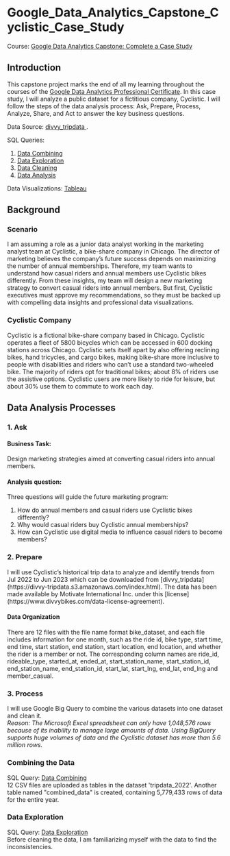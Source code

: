 # Google_Data_Analytics_Capstone_Cyclistic_Case_Study

Course: <a href="https://www.coursera.org/learn/google-data-analytics-capstone">Google Data Analytics Capstone: Complete a Case Study</a>
## Introduction
<p>This capstone project marks the end of all my learning throughout the courses of the <a href= "https://www.coursera.org/professional-certificates/google-data-analytics">Google Data Analytics Professional Certificate</a>.  In this case study, I will analyze a public dataset for a fictitious company, Cyclistic. I will follow the steps of the data analysis process: Ask, Prepare, Process, Analyze, Share, and Act to answer the key business questions.</p>

Data Source: <a href ="https://divvy-tripdata.s3.amazonaws.com/index.html">divvy_tripdata </a>.

SQL Queries:
01. <a href = "https://github.com/git-oreoluwa/Google_Data_Analytics_Capstone_Cyclistic_Case_Study/blob/main/01.%20Data%20Combining.sql"> Data Combining</a> 
02. <a href = "https://github.com/git-oreoluwa/Google_Data_Analytics_Capstone_Cyclistic_Case_Study/blob/main/02.%20Data%20Exploration.sql"> Data Exploration</a>
03. <a href = "https://github.com/git-oreoluwa/Google_Data_Analytics_Capstone_Cyclistic_Case_Study/blob/main/03.%20Data%20Cleaning.sql">Data Cleaning</a>
04. <a href = "https://github.com/git-oreoluwa/Google_Data_Analytics_Capstone_Cyclistic_Case_Study/blob/main/04.%20Data%20Analysis.sql">Data Analysis</a>

Data Visualizations: <a href = "https://public.tableau.com/app/profile/oreoluwa.folorunsho./viz/GoogleCapstoneProject-CyclisticBikeShare/Dashboard2">Tableau</a>

## Background
### Scenario
<p>I am assuming a role as a junior data analyst working in the marketing analyst team at Cyclistic, a bike-share company in Chicago. The director of marketing believes the company’s future success depends on maximizing the number of annual memberships. Therefore, my team wants to understand how casual riders and annual members use Cyclistic bikes differently. From these insights, my team will design a new marketing strategy to convert casual riders into annual members. But first, Cyclistic executives must approve my recommendations, so they must be backed up with compelling data insights and professional data visualizations.</p>

### Cyclistic Company
<p>Cyclistic is a fictional bike-share company based in Chicago. Cyclistic operates a fleet of 5800 bicycles which can be accessed in 600 docking stations across Chicago. Cyclistic sets itself apart by also offering reclining bikes, hand tricycles, and cargo bikes, making bike-share more inclusive to people with disabilities and riders who can’t use a standard two-wheeled bike. The majority of riders opt for traditional bikes; about 8% of riders use the assistive options. Cyclistic users are more likely to ride for leisure, but about 30% use them to commute to work each day.</p>

## Data Analysis Processes

### 1. Ask

#### Business Task: 
Design marketing strategies aimed at converting casual riders into annual members.

#### Analysis question: 
Three questions will guide the future marketing program:
1. How do annual members and casual riders use Cyclistic bikes differently?
2. Why would casual riders buy Cyclistic annual memberships?
3. How can Cyclistic use digital media to influence casual riders to become members?

### 2. Prepare
<p>I will use Cyclistic’s historical trip data to analyze and identify trends from Jul 2022 to Jun 2023 which can be downloaded from [divvy_tripdata](https://divvy-tripdata.s3.amazonaws.com/index.html). The data has been made available by Motivate International Inc. under this [license](https://www.divvybikes.com/data-license-agreement).</p>

#### Data Organization
<p>There are 12 files with the file name format bike_dataset, and each file includes information for one month, such as the ride id, bike type, start time, end time, start station, end station, start location, end location, and whether the rider is a member or not. The corresponding column names are ride_id, rideable_type, started_at, ended_at, start_station_name, start_station_id, end_station_name, end_station_id, start_lat, start_lng, end_lat, end_lng and member_casual.</p>

### 3. Process
I will use Google Big Query to combine the various datasets into one dataset and clean it.    
*Reason: The Microsoft Excel spreadsheet can only have 1,048,576 rows because of its inability to manage large amounts of data. Using BigQuery supports huge volumes of data and the Cyclistic dataset has more than 5.6 million rows.*
### Combining the Data
SQL Query: [Data Combining](https://github.com/git-oreoluwa/Google_Data_Analytics_Capstone_Cyclistic_Case_Study/blob/main/01.%20Data%20Combining.sql)  
12 CSV files are uploaded as tables in the dataset 'tripdata_2022'. Another table named "combined_data" is created, containing 5,779,433 rows of data for the entire year. 
### Data Exploration
SQL Query: [Data Exploration](https://github.com/SomiaNasir/Google-Data-Analytics-Capstone-Cyclistic-Case-Study/blob/main/02.%20Data%20Exploration.sql)  
Before cleaning the data, I am familiarizing myself with the data to find the inconsistencies.  
